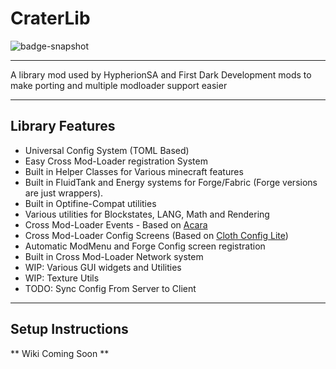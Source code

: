 # CraterLib

![badge-snapshot](https://maven.firstdarkdev.xyz/api/badge/latest/snapshots/me/hypherionmc/craterlib/CraterLib-common-1.20-pre6?color=40c14a&name=CraterLib-Snapshot)

***

A library mod used by HypherionSA and First Dark Development mods to make porting and multiple modloader support easier

***

## Library Features

* Universal Config System (TOML Based)
* Easy Cross Mod-Loader registration System
* Built in Helper Classes for Various minecraft features
* Built in FluidTank and Energy systems for Forge/Fabric (Forge versions are just wrappers).
* Built in Optifine-Compat utilities
* Various utilities for Blockstates, LANG, Math and Rendering
* Cross Mod-Loader Events - Based on [Acara](https://github.com/Keksuccino/acara)
* Cross Mod-Loader Config Screens (Based on [Cloth Config Lite](https://github.com/shedaniel/cloth-config-lite))
* Automatic ModMenu and Forge Config screen registration
* Built in Cross Mod-Loader Network system
* WIP: Various GUI widgets and Utilities
* WIP: Texture Utils
* TODO: Sync Config From Server to Client

***

## Setup Instructions

** Wiki Coming Soon **


